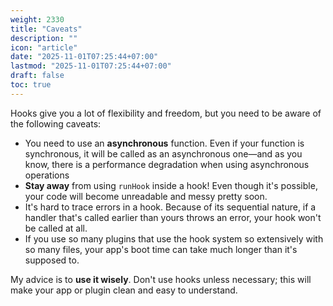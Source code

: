 ```yaml
---
weight: 2330
title: "Caveats"
description: ""
icon: "article"
date: "2025-11-01T07:25:44+07:00"
lastmod: "2025-11-01T07:25:44+07:00"
draft: false
toc: true
---
```


Hooks give you a lot of flexibility and freedom, but you need to be aware of the following caveats:

- You need to use an **asynchronous** function. Even if your function is synchronous, it will be called as an asynchronous one—and as you know, there is a performance degradation when using asynchronous operations
- **Stay away** from using ```runHook``` inside a hook! Even though it's possible, your code will become unreadable and messy pretty soon.
- It's hard to trace errors in a hook. Because of its sequential nature, if a handler that's called earlier than yours throws an error, your hook won't be called at all.
- If you use so many plugins that use the hook system so extensively with so many files, your app's boot time can take much longer than it's supposed to.

My advice is to **use it wisely**. Don't use hooks unless necessary; this will make your app or plugin clean and easy to understand.

